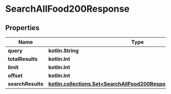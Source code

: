 
# SearchAllFood200Response

## Properties
Name | Type | Description | Notes
------------ | ------------- | ------------- | -------------
**query** | **kotlin.String** |  | 
**totalResults** | **kotlin.Int** |  | 
**limit** | **kotlin.Int** |  | 
**offset** | **kotlin.Int** |  | 
**searchResults** | [**kotlin.collections.Set&lt;SearchAllFood200ResponseSearchResultsInner&gt;**](SearchAllFood200ResponseSearchResultsInner.md) |  | 



